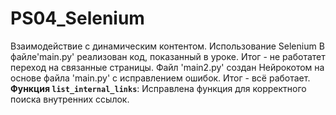 # PS04_Selenium
 Взаимодействие с динамическим контентом. Использование Selenium
В файле'main.py' реализован код, показанный в уроке. Итог - не работатет переход на связанные страницы.
Файл 'main2.py' создан Нейрокотом на основе файла 'main.py' с исправлением ошибок. Итог - всё работает.
**Функция `list_internal_links`**: Исправлена функция для корректного поиска внутренних ссылок.

